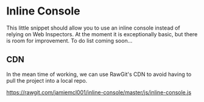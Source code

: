 # Inline Console

This little snippet should allow you to use an inline console instead of relying on Web Inspectors. At the moment it is exceptionally basic, but there is room for improvement. To do list coming soon...

## CDN

In the mean time of working, we can use RawGit's CDN to avoid having to pull the project into a local repo.

<https://rawgit.com/jamiemcl001/inline-console/master/js/inline-console.js>
